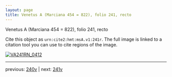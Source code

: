```yaml
---
layout: page
title: Venetus A (Marciana 454 = 822), folio 241, recto
---
```


Venetus A (Marciana 454 = 822), folio 241, recto

Cite this object as `urn:cite2:hmt:msA.v1:241r`.  The full image is linked to a citation tool you can use to cite regions of the image.

[![VA241RN_0412](http://www.homermultitext.org/iipsrv?IIIF=/project/homer/pyramidal/deepzoom/hmt/vaimg/2017a/VA241RN_0412.tif/full/800,/0/default.jpg)](http://www.homermultitext.org/ict2/?urn=urn:cite2:hmt:vaimg.2017a:VA241RN_0412) 

---

previous:  [240v](../240v/) | next: [241v](../241v/)